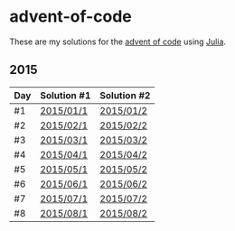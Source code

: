 # advent-of-code

These are my solutions for the [advent of code](https://adventofcode.com/) using [Julia](https://julialang.org/).

## 2015

| Day | Solution #1| Solution #2 |
| --- | --- | --- |
| #1 | [2015/01/1](2015/2015-01-1.jl) | [2015/01/2](2015/2015-01-2.jl) |
| #2 | [2015/02/1](2015/2015-02-1.jl) | [2015/02/2](2015/2015-02-2.jl) |
| #3 | [2015/03/1](2015/2015-03-1.jl) | [2015/03/2](2015/2015-03-2.jl) |
| #4 | [2015/04/1](2015/2015-04-1.jl) | [2015/04/2](2015/2015-04-2.jl) |
| #5 | [2015/05/1](2015/2015-05-1.jl) | [2015/05/2](2015/2015-05-2.jl) |
| #6 | [2015/06/1](2015/2015-06-1.jl) | [2015/06/2](2015/2015-06-2.jl) |
| #7 | [2015/07/1](2015/2015-07-1.jl) | [2015/07/2](2015/2015-07-2.jl) |
| #8 | [2015/08/1](2015/2015-08-1.jl) | [2015/08/2](2015/2015-08-2.jl) |
